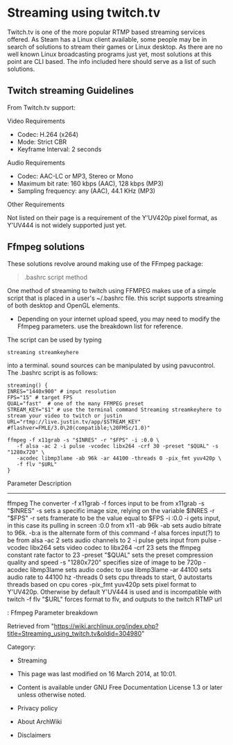 Streaming using twitch.tv
=========================

Twitch.tv is one of the more popular RTMP based streaming services
offered. As Steam has a Linux client available, some people may be in
search of solutions to stream their games or Linux desktop. As there are
no well known Linux broadcasting programs just yet, most solutions at
this point are CLI based. The info included here should serve as a list
of such solutions.

Twitch streaming Guidelines
---------------------------

From Twitch.tv support:

Video Requirements

-   Codec: H.264 (x264)
-   Mode: Strict CBR
-   Keyframe Interval: 2 seconds

Audio Requirements

-   Codec: AAC-LC or MP3, Stereo or Mono
-   Maximum bit rate: 160 kbps (AAC), 128 kbps (MP3)
-   Sampling frequency: any (AAC), 44.1 KHz (MP3)

Other Requirements

Not listed on their page is a requirement of the Y'UV420p pixel format,
as Y'UV444 is not widely supported just yet.

  

Ffmpeg solutions
----------------

These solutions revolve around making use of the FFmpeg package:

> .bashrc script method

One method of streaming to twitch using FFMPEG makes use of a simple
script that is placed in a user's ~/.bashrc file. this script supports
streaming of both desktop and OpenGL elements.

-   Depending on your internet upload speed, you may need to modify the
    Ffmpeg parameters. use the breakdown list for reference.

  
 The script can be used by typing

    streaming streamkeyhere

into a terminal. sound sources can be manipulated by using pavucontrol.
The .bashrc script is as follows:

  

    streaming() {
    INRES="1440x900" # input resolution
    FPS="15" # target FPS
    QUAL="fast"  # one of the many FFMPEG preset
    STREAM_KEY="$1" # use the terminal command Streaming streamkeyhere to stream your video to twitch or justin
    URL="rtmp://live.justin.tv/app/$STREAM_KEY" #flashver=FMLE/3.0\20(compatible;\20FMSc/1.0)"   

    ffmpeg -f x11grab -s "$INRES" -r "$FPS" -i :0.0 \
       -f alsa -ac 2 -i pulse -vcodec libx264 -crf 30 -preset "$QUAL" -s "1280x720" \
       -acodec libmp3lame -ab 96k -ar 44100 -threads 0 -pix_fmt yuv420p \
       -f flv "$URL"
    }

  Parameter            Description
  -------------------- -----------------------------------------------------------------------------------------------------
  ffmpeg               The converter
  -f x11grab           -f forces input to be from x11grab
  -s "$INRES"          -s sets a specific image size, relying on the variable $INRES
  -r "$FPS"            -r sets framerate to be the value equal to $FPS
  -i :0.0              -i gets input, in this case its pulling in screen :0.0 from x11
  -ab 96k              -ab sets audio bitrate to 96k. -b:a is the alternate form of this command
  -f alsa              forces input(?) to be from alsa
  -ac 2                sets audio channels to 2
  -i pulse             gets input from pulse
  -vcodec libx264      sets video codec to libx264
  -crf 23              sets the ffmpeg constant rate factor to 23
  -preset "$QUAL"      sets the preset compression quality and speed
  -s "1280x720"        specifies size of image to be 720p
  -acodec libmp3lame   sets audio codec to use libmp3lame
  -ar 44100            sets audio rate to 44100 hz
  -threads 0           sets cpu threads to start, 0 autostarts threads based on cpu cores
  -pix_fmt yuv420p     sets pixel format to Y'UV420p. Otherwise by default Y'UV444 is used and is incompatible with twitch
  -f flv "$URL"        forces format to flv, and outputs to the twitch RTMP url

  :  Ffmpeg Parameter breakdown

Retrieved from
"https://wiki.archlinux.org/index.php?title=Streaming_using_twitch.tv&oldid=304980"

Category:

-   Streaming

-   This page was last modified on 16 March 2014, at 10:01.
-   Content is available under GNU Free Documentation License 1.3 or
    later unless otherwise noted.
-   Privacy policy
-   About ArchWiki
-   Disclaimers
